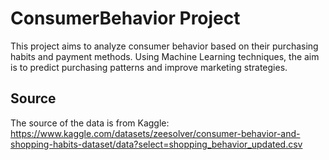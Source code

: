 # ConsumerBehavior Project

This project aims to analyze consumer behavior based on their purchasing habits and payment methods. Using Machine Learning techniques, the aim is to predict purchasing patterns and improve marketing strategies.

## Source

The source of the data is from Kaggle: https://www.kaggle.com/datasets/zeesolver/consumer-behavior-and-shopping-habits-dataset/data?select=shopping_behavior_updated.csv

